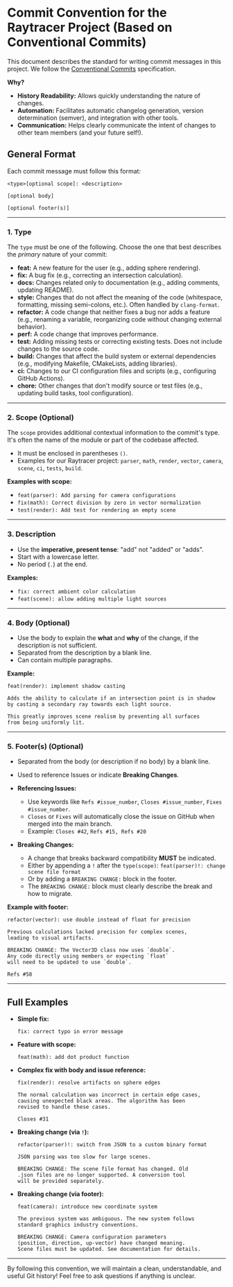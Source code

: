 # Commit Convention for the Raytracer Project (Based on Conventional Commits)

This document describes the standard for writing commit messages in this project. We follow the [Conventional Commits](https://www.conventionalcommits.org/) specification.

**Why?**

*   **History Readability:** Allows quickly understanding the nature of changes.
*   **Automation:** Facilitates automatic changelog generation, version determination (semver), and integration with other tools.
*   **Communication:** Helps clearly communicate the intent of changes to other team members (and your future self!).

## General Format

Each commit message must follow this format:

```
<type>[optional scope]: <description>

[optional body]

[optional footer(s)]
```

---

### 1. Type

The `type` must be one of the following. Choose the one that best describes the *primary* nature of your commit:

*   **feat:** A new feature for the user (e.g., adding sphere rendering).
*   **fix:** A bug fix (e.g., correcting an intersection calculation).
*   **docs:** Changes related only to documentation (e.g., adding comments, updating README).
*   **style:** Changes that do not affect the meaning of the code (whitespace, formatting, missing semi-colons, etc.). Often handled by `clang-format`.
*   **refactor:** A code change that neither fixes a bug nor adds a feature (e.g., renaming a variable, reorganizing code without changing external behavior).
*   **perf:** A code change that improves performance.
*   **test:** Adding missing tests or correcting existing tests. Does not include changes to the source code.
*   **build:** Changes that affect the build system or external dependencies (e.g., modifying Makefile, CMakeLists, adding libraries).
*   **ci:** Changes to our CI configuration files and scripts (e.g., configuring GitHub Actions).
*   **chore:** Other changes that don't modify source or test files (e.g., updating build tasks, tool configuration).

---

### 2. Scope (Optional)

The `scope` provides additional contextual information to the commit's type. It's often the name of the module or part of the codebase affected.

*   It must be enclosed in parentheses `()`.
*   Examples for our Raytracer project: `parser`, `math`, `render`, `vector`, `camera`, `scene`, `ci`, `tests`, `build`.

**Examples with scope:**

*   `feat(parser): Add parsing for camera configurations`
*   `fix(math): Correct division by zero in vector normalization`
*   `test(render): Add test for rendering an empty scene`

---

### 3. Description

*   Use the **imperative, present tense**: "add" not "added" or "adds".
*   Start with a lowercase letter.
*   No period (`.`) at the end.

**Examples:**

*   `fix: correct ambient color calculation`
*   `feat(scene): allow adding multiple light sources`

---

### 4. Body (Optional)

*   Use the body to explain the **what** and **why** of the change, if the description is not sufficient.
*   Separated from the description by a blank line.
*   Can contain multiple paragraphs.

**Example:**

```
feat(render): implement shadow casting

Adds the ability to calculate if an intersection point is in shadow
by casting a secondary ray towards each light source.

This greatly improves scene realism by preventing all surfaces
from being uniformly lit.
```

---

### 5. Footer(s) (Optional)

*   Separated from the body (or description if no body) by a blank line.
*   Used to reference Issues or indicate **Breaking Changes**.

*   **Referencing Issues:**
    *   Use keywords like `Refs #issue_number`, `Closes #issue_number`, `Fixes #issue_number`.
    *   `Closes` or `Fixes` will automatically close the issue on GitHub when merged into the main branch.
    *   Example: `Closes #42`, `Refs #15, Refs #20`

*   **Breaking Changes:**
    *   A change that breaks backward compatibility **MUST** be indicated.
    *   Either by appending a `!` after the `type(scope)`: `feat(parser)!: change scene file format`
    *   Or by adding a `BREAKING CHANGE:` block in the footer.
    *   The `BREAKING CHANGE:` block must clearly describe the break and how to migrate.

**Example with footer:**

```
refactor(vector): use double instead of float for precision

Previous calculations lacked precision for complex scenes,
leading to visual artifacts.

BREAKING CHANGE: The Vector3D class now uses `double`.
Any code directly using members or expecting `float`
will need to be updated to use `double`.

Refs #58
```

---

## Full Examples

*   **Simple fix:**
    ```
    fix: correct typo in error message
    ```
*   **Feature with scope:**
    ```
    feat(math): add dot product function
    ```
*   **Complex fix with body and issue reference:**
    ```
    fix(render): resolve artifacts on sphere edges

    The normal calculation was incorrect in certain edge cases,
    causing unexpected black areas. The algorithm has been
    revised to handle these cases.

    Closes #31
    ```
*   **Breaking change (via `!`):**
    ```
    refactor(parser)!: switch from JSON to a custom binary format

    JSON parsing was too slow for large scenes.

    BREAKING CHANGE: The scene file format has changed. Old
    .json files are no longer supported. A conversion tool
    will be provided separately.
    ```
*   **Breaking change (via footer):**
    ```
    feat(camera): introduce new coordinate system

    The previous system was ambiguous. The new system follows
    standard graphics industry conventions.

    BREAKING CHANGE: Camera configuration parameters
    (position, direction, up-vector) have changed meaning.
    Scene files must be updated. See documentation for details.
    ```

---

By following this convention, we will maintain a clean, understandable, and useful Git history! Feel free to ask questions if anything is unclear.